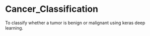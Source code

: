 # Cancer_Classification
To classify whether a tumor is benign or malignant using keras deep learning.
